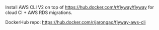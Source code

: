 Install AWS CLI V2 on top of https://hub.docker.com/r/flyway/flyway for cloud CI + AWS RDS migrations.


DockerHub repo: https://hub.docker.com/r/jarongao/flyway-aws-cli
